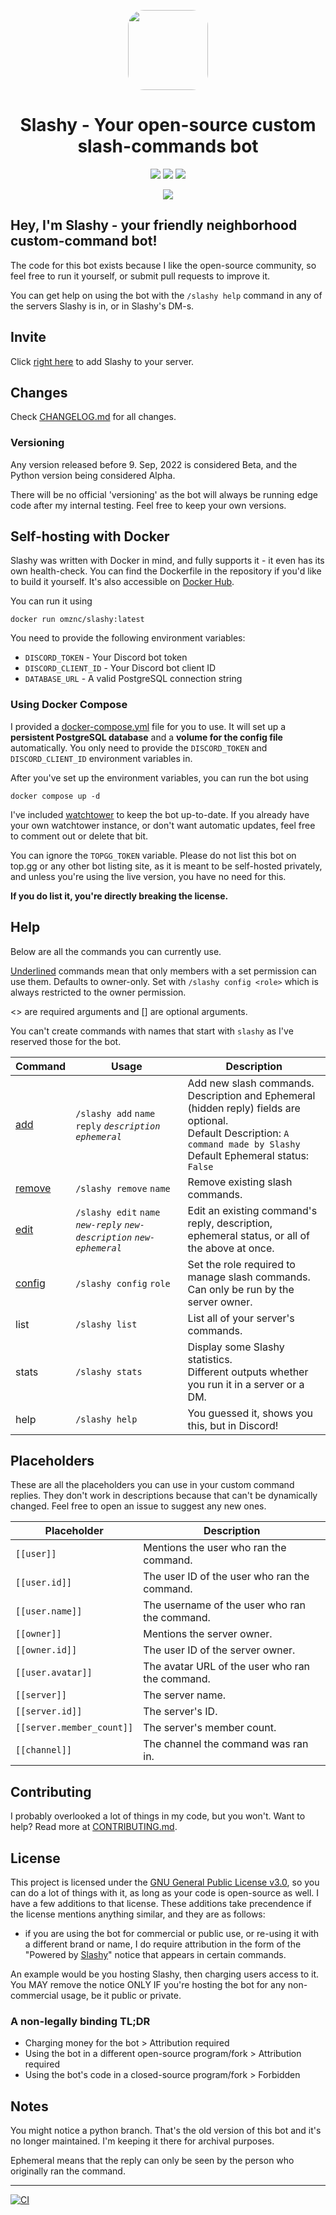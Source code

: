 <p align="center"><img src="https://i.imgur.com/j8rrx7R.png" style="width: 8rem;border-radius: 20%;"><h1 align="center">Slashy - Your open-source custom  slash-commands bot</h1></p>
<p align="center">
<a href="https://top.gg/bot/928089024252506173"><img src="https://img.shields.io/badge/top.gg-Slashy-blue?style=for-the-badge"></a>
<a href="https://hey.imkez.com/slashy-invite"><img src="https://img.shields.io/badge/Invite%20Me%20to-Discord-blue?style=for-the-badge&logo=discord"></a> 
<a href="https://hub.docker.com/repository/docker/omznc/slashy"><img src="https://img.shields.io/badge/DockerHub-white?style=for-the-badge&logo=docker"></a></p>


<p align="center"><img src="https://i.imgur.com/yt8Gbmt.png"/></p>

## Hey, I'm Slashy - your friendly neighborhood custom-command bot!

The code for this bot exists because I like the open-source community, so feel free to run it yourself, or submit pull requests to improve it.

You can get help on using the bot with the `/slashy help` command in any of the servers Slashy is in, or in Slashy's DM-s.

## Invite

Click [right here](https://hey.imkez.com/slashy-invite) to add Slashy to your server.

## Changes
Check [CHANGELOG.md](https://github.com/omznc/Slashy/blob/main/CHANGELOG.md) for all changes.

### Versioning
Any version released before 9. Sep, 2022 is considered Beta, and the Python version being considered Alpha. 

There will be no official 'versioning' as the bot will always be running edge code after my internal testing. Feel free to keep your own versions.

## Self-hosting with Docker

Slashy was written with Docker in mind, and fully supports it - it even has its own health-check.
You can find the Dockerfile in the repository if you'd like to build it yourself.
It's also accessible on [Docker Hub](https://hub.docker.com/r/omznc/slashy).

You can run it using 
```shell
docker run omznc/slashy:latest
```
You need to provide the following environment variables:
- `DISCORD_TOKEN` - Your Discord bot token
- `DISCORD_CLIENT_ID` - Your Discord bot client ID
- `DATABASE_URL` - A valid PostgreSQL connection string

### Using Docker Compose
I provided a [docker-compose.yml](https://github.com/omznc/Slashy/blob/main/docker-compose.yml) file for you to use.
It will set up a **persistent PostgreSQL database** and a **volume for the config file** automatically. You only need to provide the `DISCORD_TOKEN` and `DISCORD_CLIENT_ID` environment variables in.

After you've set up the environment variables, you can run the bot using 
```shell
docker compose up -d
```


I've included [watchtower](https://github.com/containrrr/watchtower) to keep the bot up-to-date.
If you already have your own watchtower instance, or don't want automatic updates, feel free to comment out or delete that bit.

You can ignore the `TOPGG_TOKEN` variable. 
Please do not list this bot on top.gg or any other bot listing site, as it is meant to be self-hosted privately, and unless you're using the live version, you have no need for this. 

**If you do list it, you're directly breaking the license.**

## Help
Below are all the commands you can currently use.

<u>Underlined</u> commands mean that only members with a set permission can use them. Defaults to owner-only. Set with `/slashy config <role>` which is always restricted to the owner permission.

<> are required arguments and [] are optional arguments.

You can't create commands with names that start with `slashy` as I've reserved those for the bot.

| Command 	           | Usage 	                                                                     | Description 	                                                                                                                                                                     |
|---------------------|-----------------------------------------------------------------------------|-----------------------------------------------------------------------------------------------------------------------------------------------------------------------------------|
| <ins>add</ins> 	    | `/slashy add` `name` `reply` *`description`* *`ephemeral`* 	                | Add new slash commands.<br>Description and Ephemeral (hidden reply) fields  are optional.<br>Default Description: `A command made by Slashy`<br>Default Ephemeral status: `False` |
| <ins>remove</ins> 	 | `/slashy remove` `name` 	                                                   | Remove existing slash commands. 	                                                                                                                                                 |
| <ins>edit</ins> 	   | `/slashy edit` `name` *`new-reply`* *`new-description`* *`new-ephemeral`* 	 | Edit an existing command's reply, description, ephemeral status, or all of the above at once. 	                                                                                   |
| <ins>config</ins> 	 | `/slashy config` `role` 	                                                   | Set the role required to manage slash commands. Can only be run by the server owner. 	                                                                                            |
| list 	              | `/slashy list` 	                                                            | List all of your server's commands. 	                                                                                                                                             |
| stats 	             | `/slashy stats` 	                                                           | Display some Slashy statistics.<br>Different outputs whether you run it in a server or a DM. 	                                                                                    |
| help 	              | `/slashy help` 	                                                            | You guessed it, shows you this, but in Discord! 	                                                                                                                                 |




## Placeholders
These are all the placeholders you can use in your custom command replies. 
They don't work in descriptions because that can't be dynamically changed.
Feel free to open an issue to suggest any new ones.
 
| Placeholder 	               | Description 	                                     |
|-----------------------------|---------------------------------------------------|
| `[[user]]` 	                | Mentions the user who ran the command. 	          |
| `[[user.id]] `	             | The user ID of the user who ran the command. 	    |
| `[[user.name]] `	           | The username of the user who ran the command. 	   |
| `[[owner]]` 	               | Mentions the server owner. 	                      |
| `[[owner.id]] `	            | The user ID of the server owner. 	                |
| `[[user.avatar]]` 	         | The avatar URL of the user who ran the command. 	 |
| `[[server]] `	              | The server name. 	                                |
| `[[server.id]] `	           | The server's ID. 	                                |
| `[[server.member_count]]` 	 | The server's member count. 	                      |
| `[[channel]]` 	             | The channel the command was ran in. 	             |
  

## Contributing
I probably overlooked a lot of things in my code, but you won't. Want to help?
Read more at [CONTRIBUTING.md](https://github.com/omznc/Slashy/blob/main/CONTRIBUTING.md).

## License

This project is licensed under the [GNU General Public License v3.0](https://www.gnu.org/licenses/gpl-3.0.html), so you can do a lot of things with it, as long as your code is open-source as well. I have a few additions to that license. These additions take precendence if the license mentions anything similar, and they are as follows:
- if you are using the bot for commercial or public use, or re-using it with a different brand or name, I do require attribution in the form of the "Powered by [Slashy](https://github.com/omznc/slashy)" notice that appears in certain commands.

An example would be you hosting Slashy, then charging users access to it. You MAY remove the notice ONLY IF you're hosting the bot for any non-commercial usage, be it public or private.

### A non-legally binding TL;DR
- Charging money for the bot > Attribution required
- Using the bot in a different open-source program/fork > Attribution required
- Using the bot's code in a closed-source program/fork > Forbidden

## Notes
You might notice a python branch. That's the old version of this bot and it's no longer maintained. I'm keeping it there for archival purposes.

Ephemeral means that the reply can only be seen by the person who originally ran the command.

---
[![CI](https://github.com/omznc/slashy/actions/workflows/CI.yml/badge.svg)](https://github.com/omznc/slashy/actions/workflows/CI.yml)

